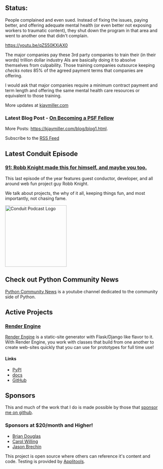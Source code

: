 ## Status:
<p>People complained and even sued. Instead of fixing the issues, paying better, and offering adequate mental health (or even better not exposing workers to traumatic content), they shut down the program in that area and went to another one that didn't complain.</p>

<p><a href="https://youtu.be/qZS50KXjAX0">https://youtu.be/qZS50KXjAX0</a></p>

<p>The major companies pay these 3rd party companies to train their (in their words) trillion dollar industry AIs are basically doing it to absolve themselves from culpability. Those training companies outsource keeping <em>checks notes</em> 85% of the agreed payment terms that companies are offering.</p>

<p>I would ask that major companies require a minimum contract payment and term length and offering the same mental health care resources or equivalent to those training.</p>

More updates at [kjaymiller.com](https://kjaymiller.com/microblog/microblog)

### Latest Blog Post - [On Becoming a PSF Fellow](https://kjaymiller.com/blog/on-becoming-a-psf-fellow.html)

More Posts: <https://kjaymiller.com/blog/blog1.html>.

Subscribe to the [RSS Feed](https://kjaymiller.com/allposts.rss)


## Latest Conduit Episode
### [91: Robb Knight made this for himself, and maybe you too.](http://relay.fm/conduit/91)
This last episode of the year features guest conductor, developer, and all around web fun project guy Robb Knight. 

We talk about projects, the why of it all, keeping things fun, and most importantly, not chasing fame.

<img src="https://kjaymiller.s3-us-west-2.amazonaws.com/images/conduit_artwork.png" height="200" width="200" alt="Conduit Podcast Logo"/>

## Check out Python Community News
[Python Community News](https://youtube.com/@pycommunitynews) is a youtube channel dedicated to the community side of Python.

## Active Projects

### [Render Engine]
[Render Engine] is a static-site generator with Flask/Django like flavor to it.
With Render Engine, you work with classes that build from one another to create
web-sites quickly that you can use for prototypes for full time use!

#### Links
- [PyPI](https://pypi.org/project/render-engine)
- [docs](https://render-engine.readthedocs.io)
- [GitHub](https://github.com/kjaymiller/render_engine)

## Sponsors
This and much of the work that I do is made possible by those that [sponsor me
on github](https://github.com/sponsors/kjaymiller).

### Sponsors at $20/month and Higher!
- [Brian Douglas](https://github.com/bdougie)
- [Carol Willing](https://github.com/willingc)
- [Jason Brechin](https://github.com/brechin)


This project is open source where others can reference it's content and code. Testing is provided by [Applitools](https://www.applitools.com/).


[Render Engine]: https://render-engine.readthedocs.io